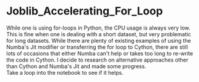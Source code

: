 # Joblib_Accelerating_For_Loop
While one is using for-loops in Python, the CPU usage is always very low. This is fine when one is dealing with a short dataset, but very problematic for long datasets. While there are plenty of existing examples of using the Numba's Jit modifier or transferring the for loop to Cython, there are still lots of occasions that either Numba can't help or takes too long to re-write the code in Cython. I decide to research on alternative approaches other than Cython and Numba's Jit and made some progress.   
Take a loop into the notebook to see if it helps.
